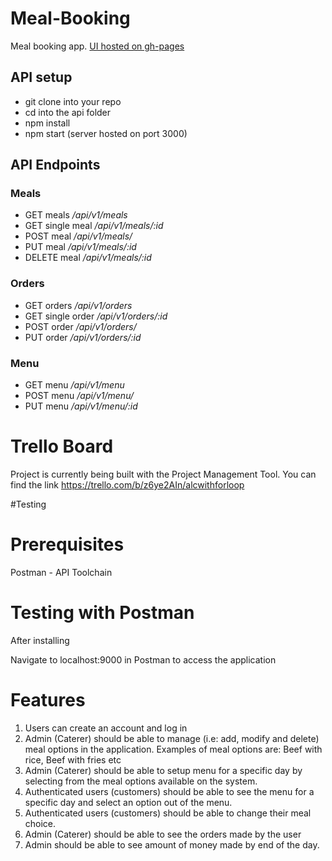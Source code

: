 # Meal-Booking

Meal booking app.
[UI hosted on gh-pages](https://damikanye.github.io/Meal-Booking/frontend/index.html)

## API setup

- git clone into your repo
- cd into the api folder
- npm install
- npm start (server hosted on port 3000)

## API Endpoints

### Meals

- GET meals _/api/v1/meals_
- GET single meal _/api/v1/meals/:id_
- POST meal _/api/v1/meals/_
- PUT meal _/api/v1/meals/:id_
- DELETE meal _/api/v1/meals/:id_

### Orders

- GET orders _/api/v1/orders_
- GET single order _/api/v1/orders/:id_
- POST order _/api/v1/orders/_
- PUT order _/api/v1/orders/:id_

### Menu

- GET menu _/api/v1/menu_
- POST menu _/api/v1/menu/_
- PUT menu _/api/v1/menu/:id_

# Trello Board

Project is currently being built with the Project Management Tool. You can find the link https://trello.com/b/z6ye2AIn/alcwithforloop

#Testing

# Prerequisites

Postman - API Toolchain

# Testing with Postman

After installing 

Navigate to localhost:9000 in Postman to access the application

# Features

1. Users can create an account and log in
2. Admin (Caterer) should be able to manage (i.e: add, modify and delete) meal options in
the application. Examples of meal options are: Beef with rice, Beef with fries etc
3. Admin (Caterer) should be able to setup menu for a specific day by selecting from the
meal options available on the system.
4. Authenticated users (customers) should be able to see the menu for a specific day and
select an option out of the menu.
5. Authenticated users (customers) should be able to change their meal choice.
6. Admin (Caterer) should be able to see the orders made by the user
7. Admin should be able to see amount of money made by end of the day.
